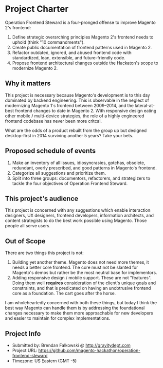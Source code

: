 # Project Charter

Operation Frontend Steward is a four-pronged offense to improve Magento 2's frontend:

1. Define strategic overarching principles Magento 2's frontend needs to uphold (think "10 commandments").
1. Create public documentation of frontend patterns used in Magento 2.
1. Refactor outdated, ignored, and abused frontend code with standardized, lean, extensible, and future-friendly code.
1. Propose frontend architectural changes outside the Hackaton's scope to modernize Magento 2.

## Why it matters

This project is necessary because Magento's development is to this day dominated by backend engineering. This is observable in the neglect of modernizing Magento 1's frontend between 2009–2014, and the lateral-at-best frontend changes to date in Magento 2. With responsive design eating other mobile / multi-device strategies, the role of a highly engineered frontend codebase has never been more critcal.

What are the odds of a product rebuilt from the group up but designed desktop-first in 2014 surviving another 5 years? Take your bets.

## Proposed schedule of events

1. Make an inventory of all issues, idiosyncrasies, gotchas, obsolete, redundant, overly prescribed, and good patterns in Magento's frontend.
1. Categorize all suggestions and prioritize them.
1. Split into three groups: documentors, refactorers, and strategizers to tackle the four objectives of Operation Frontend Steward.


## This project's audience

This project is concerned with any suggestions which enable interaction designers, UX designers, frontend developers, information architects, and content strategists to do the best work possible using Magento. Those people all serve users.

## Out of Scope

There are two things this project is not:

1. Building yet another theme. Magento does not need more themes, it needs a better core frontend. The core must not be slanted for Magento's demos but rather be the most neutral base for implementors.
1. Adding responsive design / mobile support. These are not "features". Doing them well **requires** consideration of the client's unique goals and constraints, and that is predicated on having an unobtrusive frontend core as a foundation. The cart goes after the horse.

I am wholeheartedly concerned with both these things, but today I think the best way Magento can handle them is by addressing the foundational changes necessary to make them more approachable for new developers and easier to maintain for complex implementations.

## Project Info

* Submitted by: Brendan Falkowski @ http://gravitydept.com
* Project URL: https://github.com/magento-hackathon/operation-frontend-steward
* Timezone: US Eastern (GMT -5)
